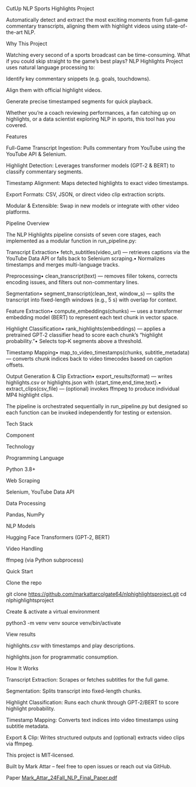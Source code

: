 CutUp NLP Sports Highlights Project 

Automatically detect and extract the most exciting moments from full-game commentary transcripts, aligning them with highlight videos using state-of-the-art NLP.

Why This Project

Watching every second of a sports broadcast can be time-consuming. What if you could skip straight to the game’s best plays? NLP Highlights Project uses natural language processing to:

Identify key commentary snippets (e.g. goals, touchdowns).

Align them with official highlight videos.

Generate precise timestamped segments for quick playback.

Whether you’re a coach reviewing performances, a fan catching up on highlights, or a data scientist exploring NLP in sports, this tool has you covered.

Features

Full-Game Transcript Ingestion: Pulls commentary from YouTube using the YouTube API & Selenium.

Highlight Detection: Leverages transformer models (GPT‑2 & BERT) to classify commentary segments.

Timestamp Alignment: Maps detected highlights to exact video timestamps.

Export Formats: CSV, JSON, or direct video clip extraction scripts.

Modular & Extensible: Swap in new models or integrate with other video platforms.

Pipeline Overview

The NLP Highlights pipeline consists of seven core stages, each implemented as a modular function in run_pipeline.py:

Transcript Extraction• fetch_subtitles(video_url) — retrieves captions via the YouTube Data API or falls back to Selenium scraping.• Normalizes timestamps and merges multi-language tracks.

Preprocessing• clean_transcript(text) — removes filler tokens, corrects encoding issues, and filters out non-commentary lines.

Segmentation• segment_transcript(clean_text, window_s) — splits the transcript into fixed-length windows (e.g., 5 s) with overlap for context.

Feature Extraction• compute_embeddings(chunks) — uses a transformer embedding model (BERT) to represent each text chunk in vector space.

Highlight Classification• rank_highlights(embeddings) — applies a pretrained GPT‑2 classifier head to score each chunk’s “highlight probability.”• Selects top‑K segments above a threshold.

Timestamp Mapping• map_to_video_timestamps(chunks, subtitle_metadata) — converts chunk indices back to video timecodes based on caption offsets.

Output Generation & Clip Extraction• export_results(format) — writes highlights.csv or highlights.json with {start_time,end_time,text}.• extract_clips(csv_file) — (optional) invokes ffmpeg to produce individual MP4 highlight clips.

The pipeline is orchestrated sequentially in run_pipeline.py but designed so each function can be invoked independently for testing or extension.

Tech Stack

Component

Technology

Programming Language

Python 3.8+

Web Scraping

Selenium, YouTube Data API

Data Processing

Pandas, NumPy

NLP Models

Hugging Face Transformers (GPT‑2, BERT)

Video Handling

ffmpeg (via Python subprocess)

Quick Start

Clone the repo

git clone https://github.com/markattarcolgate64/nlphighlightsproject.git
cd nlphighlightsproject

Create & activate a virtual environment

python3 -m venv venv
source venv/bin/activate

View results

highlights.csv with timestamps and play descriptions.

highlights.json for programmatic consumption.

How It Works

Transcript Extraction: Scrapes or fetches subtitles for the full game.

Segmentation: Splits transcript into fixed-length chunks.

Highlight Classification: Runs each chunk through GPT‑2/BERT to score highlight probability.

Timestamp Mapping: Converts text indices into video timestamps using subtitle metadata.

Export & Clip: Writes structured outputs and (optional) extracts video clips via ffmpeg.



This project is MIT‑licensed.

Built by Mark Attar – feel free to open issues or reach out via GitHub.

Paper
[Mark_Attar_24Fall_NLP_Final_Paper.pdf](https://github.com/user-attachments/files/19790216/Mark_Attar_24Fall_NLP_Final_Paper.pdf)

